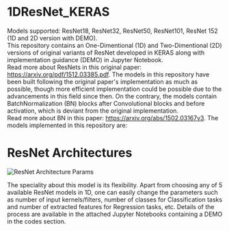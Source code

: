 # 1DResNet_KERAS
Models supported: ResNet18, ResNet32, ResNet50, ResNet101, ResNet 152 (1D and 2D version with DEMO).  
This repository contains an One-Dimentional (1D) and Two-Dimentional (2D) versions of original variants of ResNet developed in KERAS along with implementation guidance (DEMO) in Jupyter Notebook.  
Read more about ResNets in this original paper: https://arxiv.org/pdf/1512.03385.pdf. The models in this repository have been built following the original paper's implementation as much as possible, though more efficient implementation could be possible due to the advancements in this field since then. On the contrary, the models contain BatchNormalization (BN) blocks after Convolutional blocks and before activation, which is deviant from the original implementation.  
Read more about BN in this paper: https://arxiv.org/abs/1502.03167v3. The models implemented in this repository are:

# ResNet Architectures
![ResNet Architecture Params](https://github.com/Sakib1263/1DResNet-KERAS/blob/main/Documents/ResNet.png "ResNet Parameters")  

The speciality about this model is its flexibility. Apart from choosing any of 5 available ResNet models in 1D, one can easily change the parameters such as number of input kernels/filters, number of classes for Classification tasks and number of extracted features for Regression tasks, etc. Details of the process are available in the attached Jupyter Notebooks containing a DEMO in the codes section.
